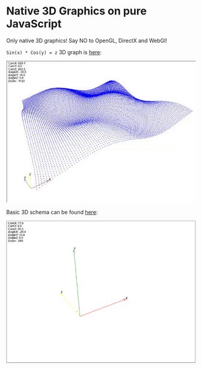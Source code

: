 Native 3D Graphics on pure JavaScript
==================

Only native 3D graphics! Say NO to OpenGL, DirectX and WebGl!

`Sin(x) * Cos(y) = z` 3D graph is [here][2]:

![alt text](https://github.com/dyatchenko/Native_3D_Graphics/blob/master/Javascript_3D_Graphics/graph_sin_cos_sample.gif)

Basic 3D schema can be found [here][1]:

![alt text](https://github.com/dyatchenko/Native_3D_Graphics/blob/master/Javascript_3D_Graphics/index_sample.png)

  [1]: https://htmlpreview.github.io/?https://github.com/dyatchenko/Native_3D_Graphics/master/Javascript_3D_Graphics/index.html
  [2]: https://htmlpreview.github.io/?https://github.com/dyatchenko/Native_3D_Graphics/master/Javascript_3D_Graphics/graph_sin_cos.html
